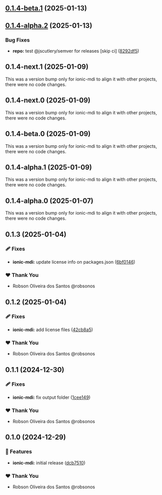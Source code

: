 
## [0.1.4-beta.1](https://github.com/robsonos/npm-packages/compare/ionic-mdi@0.1.4-alpha.2...ionic-mdi@0.1.4-beta.1) (2025-01-13)



## [0.1.4-alpha.2](https://github.com/robsonos/npm-packages/compare/ionic-mdi@0.1.4-next.1...ionic-mdi@0.1.4-alpha.2) (2025-01-13)


### Bug Fixes

* **repo:** test @jscutlery/semver for releases [skip ci] ([8292df5](https://github.com/robsonos/npm-packages/commit/8292df5f08968686a31aa0c2478292dd69380118))



## 0.1.4-next.1 (2025-01-09)

This was a version bump only for ionic-mdi to align it with other projects, there were no code changes.

## 0.1.4-next.0 (2025-01-09)

This was a version bump only for ionic-mdi to align it with other projects, there were no code changes.

## 0.1.4-beta.0 (2025-01-09)

This was a version bump only for ionic-mdi to align it with other projects, there were no code changes.

## 0.1.4-alpha.1 (2025-01-09)

This was a version bump only for ionic-mdi to align it with other projects, there were no code changes.

## 0.1.4-alpha.0 (2025-01-07)

This was a version bump only for ionic-mdi to align it with other projects, there were no code changes.

## 0.1.3 (2025-01-04)

### 🩹 Fixes

- **ionic-mdi:** update license info on packages.json ([6bf0146](https://github.com/robsonos/npm-packages/commit/6bf0146))

### ❤️ Thank You

- Robson Oliveira dos Santos @robsonos

## 0.1.2 (2025-01-04)

### 🩹 Fixes

- **ionic-mdi:** add license files ([42cb8a5](https://github.com/robsonos/npm-packages/commit/42cb8a5))

### ❤️ Thank You

- Robson Oliveira dos Santos @robsonos

## 0.1.1 (2024-12-30)

### 🩹 Fixes

- **ionic-mdi:** fix output folder ([1cee149](https://github.com/robsonos/npm-packages/commit/1cee149))

### ❤️ Thank You

- Robson Oliveira dos Santos @robsonos

## 0.1.0 (2024-12-29)

### 🚀 Features

- **ionic-mdi:** initial release ([dcb7510](https://github.com/robsonos/npm-packages/commit/dcb7510))

### ❤️ Thank You

- Robson Oliveira dos Santos @robsonos
